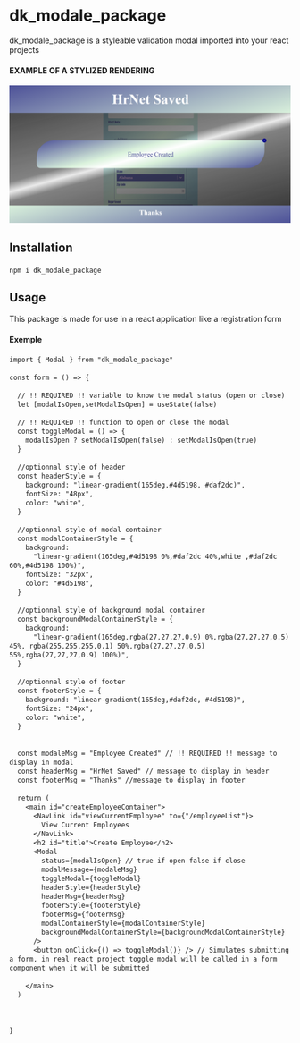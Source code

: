 # dk_modale_package

dk_modale_package is a styleable validation modal imported into your react projects

#### EXAMPLE OF A STYLIZED RENDERING

![The modale](./src/assets/img/modaleDk.png "modale")

## Installation

`npm i dk_modale_package`

##

## Usage

This package is made for use in a react application like a registration form

#### Exemple

```import React, { useState } from "react"
import { Modal } from "dk_modale_package"

const form = () => {

  // !! REQUIRED !! variable to know the modal status (open or close)
  let [modalIsOpen,setModalIsOpen] = useState(false)

  // !! REQUIRED !! function to open or close the modal
  const toggleModal = () => {
    modalIsOpen ? setModalIsOpen(false) : setModalIsOpen(true)
  }

  //optionnal style of header
  const headerStyle = {
    background: "linear-gradient(165deg,#4d5198, #daf2dc)",
    fontSize: "48px",
    color: "white",
  }

  //optionnal style of modal container
  const modalContainerStyle = {
    background:
      "linear-gradient(165deg,#4d5198 0%,#daf2dc 40%,white ,#daf2dc 60%,#4d5198 100%)",
    fontSize: "32px",
    color: "#4d5198",
  }

  //optionnal style of background modal container
  const backgroundModalContainerStyle = {
    background:
      "linear-gradient(165deg,rgba(27,27,27,0.9) 0%,rgba(27,27,27,0.5) 45%, rgba(255,255,255,0.1) 50%,rgba(27,27,27,0.5) 55%,rgba(27,27,27,0.9) 100%)",
  }

  //optionnal style of footer
  const footerStyle = {
    background: "linear-gradient(165deg,#daf2dc, #4d5198)",
    fontSize: "24px",
    color: "white",
  }


  const modaleMsg = "Employee Created" // !! REQUIRED !! message to display in modal
  const headerMsg = "HrNet Saved" // message to display in header
  const footerMsg = "Thanks" //message to display in footer

  return (
    <main id="createEmployeeContainer">
      <NavLink id="viewCurrentEmployee" to={"/employeeList"}>
        View Current Employees
      </NavLink>
      <h2 id="title">Create Employee</h2>
      <Modal
        status={modalIsOpen} // true if open false if close
        modalMessage={modaleMsg}
        toggleModal={toggleModal}
        headerStyle={headerStyle}
        headerMsg={headerMsg}
        footerStyle={footerStyle}
        footerMsg={footerMsg}
        modalContainerStyle={modalContainerStyle}
        backgroundModalContainerStyle={backgroundModalContainerStyle}
      />
      <button onClick={() => toggleModal()} /> // Simulates submitting a form, in real react project toggle modal will be called in a form component when it will be submitted

    </main>
  )



}



```

